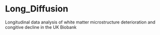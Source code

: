 # Long_Diffusion
Longitudinal data analysis of white matter microstructure deterioration and congitive decline in the UK Biobank
